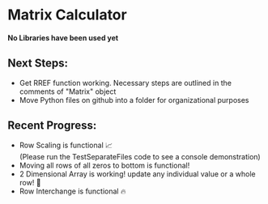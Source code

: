 # Matrix Calculator
#### No Libraries have been used yet



## Next Steps:
- Get RREF function working. Necessary steps are outlined in the comments of "Matrix" object
- Move Python files on github into a folder for organizational purposes

## Recent Progress:
- Row Scaling is functional :chart_with_upwards_trend:  
  (Please run the TestSeparateFiles code to see a console demonstration)
- Moving all rows of all zeros to bottom is functional! 
- 2 Dimensional Array is working! update any individual value or a whole row! :speech_balloon:
- Row Interchange is functional :fire:
